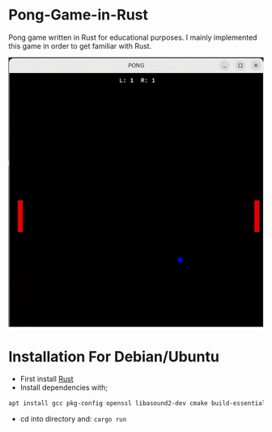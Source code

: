 # Pong-Game-in-Rust
Pong game written in Rust for educational purposes. I mainly implemented this game in order to get familiar with Rust.

![](https://github.com/SinanGncgl/Pong-Game-in-Rust/blob/main/pong.gif)

# Installation For Debian/Ubuntu
- First install [Rust](https://www.rust-lang.org/tools/install) 
- Install dependencies with;
```sh 
apt install gcc pkg-config openssl libasound2-dev cmake build-essential python3 libfreetype6-dev libexpat1-dev libxcb-composite0-dev libssl-dev libx11-dev libfontconfig1-dev
```
- cd into directory and: ```cargo run```
